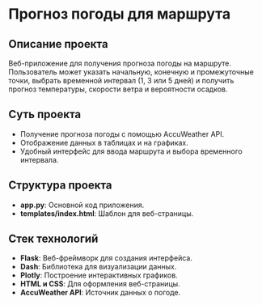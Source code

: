 # Прогноз погоды для маршрута

## Описание проекта

Веб-приложение для получения прогноза погоды на маршруте. Пользователь может указать начальную, конечную и промежуточные точки, выбрать временной интервал (1, 3 или 5 дней) и получить прогноз температуры, скорости ветра и вероятности осадков.

## Суть проекта
- Получение прогноза погоды с помощью AccuWeather API.
- Отображение данных в таблицах и на графиках.
- Удобный интерфейс для ввода маршрута и выбора временного интервала.

## Структура проекта
- **app.py**: Основной код приложения.
- **templates/index.html**: Шаблон для веб-страницы.

## Стек технологий
- **Flask**: Веб-фреймворк для создания интерфейса.
- **Dash**: Библиотека для визуализации данных.
- **Plotly**: Построение интерактивных графиков.
- **HTML и CSS**: Для оформления веб-страницы.
- **AccuWeather API**: Источник данных о погоде.

